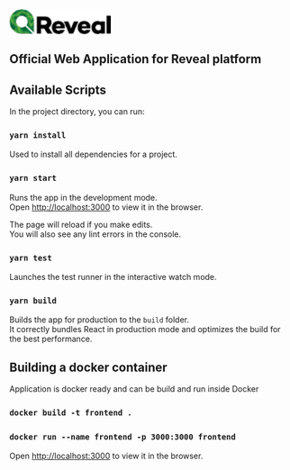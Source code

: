 <img src='./public/reveal-logo.png' width='180px' />

## Official Web Application for Reveal platform

## Available Scripts

In the project directory, you can run:

### `yarn install`

Used to install all dependencies for a project.<br />

### `yarn start`

Runs the app in the development mode.<br />
Open [http://localhost:3000](http://localhost:3000) to view it in the browser.

The page will reload if you make edits.<br />
You will also see any lint errors in the console.

### `yarn test`

Launches the test runner in the interactive watch mode.<br />

### `yarn build`

Builds the app for production to the `build` folder.<br />
It correctly bundles React in production mode and optimizes the build for the best performance.

## Building a docker container

Application is docker ready and can be build and run inside Docker

### `docker build -t frontend .`

### `docker run --name frontend -p 3000:3000 frontend`
Open [http://localhost:3000](http://localhost:3000) to view it in the browser.
